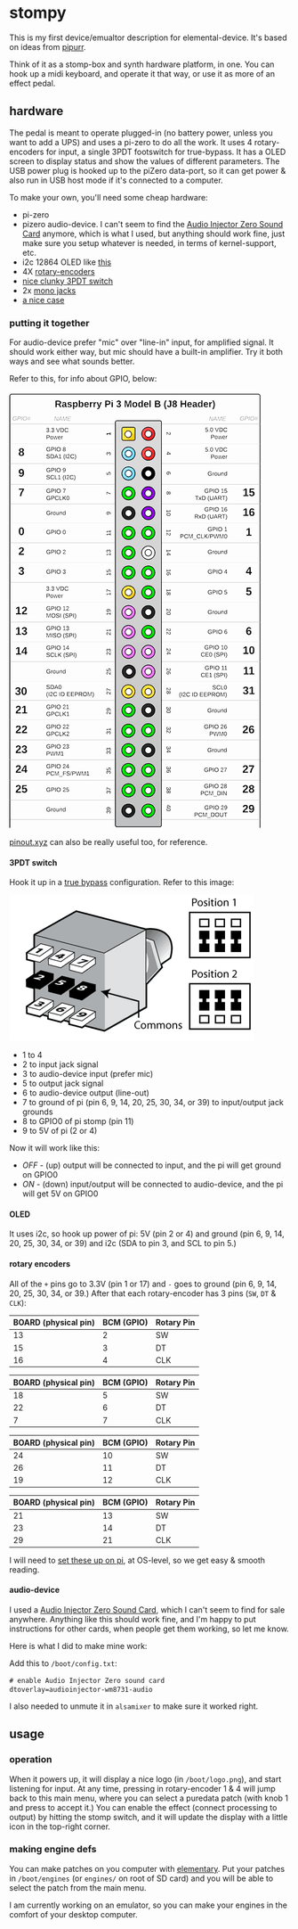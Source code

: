 # stompy

This is my first device/emualtor description for elemental-device. It's based on ideas from [pipurr](https://github.com/konsumer/pipurr).

Think of it as a stomp-box and synth hardware platform, in one. You can hook up a midi keyboard, and operate it that way, or use it as more of an effect pedal.

## hardware

The pedal is meant to operate plugged-in (no battery power, unless you want to add a UPS) and uses a pi-zero to do all the work. It uses 4 rotary-encoders for input, a single 3PDT footswitch for true-bypass. It has a OLED screen to display status and show the values of different parameters. The USB power plug is hooked up to the piZero data-port, so it can get power & also run in USB host mode if it's connected to a computer.

To make your own, you'll need some cheap hardware:

* pi-zero
* pizero audio-device. I can't seem to find the [Audio Injector Zero Sound Card](http://www.audioinjector.net/rpi-zero) anymore, which is what I used, but anything should work fine, just make sure you setup whatever is needed, in terms of kernel-support, etc.
* i2c 12864 OLED like [this](https://www.amazon.com/gp/product/B07WPCPM5H)
* 4X [rotary-encoders](https://www.amazon.com/WayinTop-Degree-Encoder-Development-Arduino/dp/B07T5DZYZ1/)
* [nice clunky 3PDT switch](https://lovemyswitches.com/3pdt-latched-foot-switch-solder-lugs-blue/)
* 2x [mono jacks](https://www.amazon.com/NANYI-Female-Stereo-Cables-Snakes/dp/B07P77KZ3V)
* [a nice case](https://www.amazon.com/Support-1590BB-Aluminum-Enclosure-Guitar/dp/B015334KM2)

### putting it together

For audio-device prefer "mic" over "line-in" input, for amplified signal. It should work either way, but mic should have a built-in amplifier. Try it both ways and see what sounds better.

Refer to this, for info about GPIO, below:

![piheader](./images/piheader.png)

[pinout.xyz](https://pinout.xyz/) can also be really useful too, for reference.


#### 3PDT switch

Hook it up in a [true bypass](https://www.coda-effects.com/2015/03/3pdt-and-true-bypass-wiring.html) configuration. Refer to this image:

![bypass](./images/bypass.gif)

- 1 to 4
- 2 to input jack signal
- 3 to audio-device input (prefer mic)
- 5 to output jack signal
- 6 to audio-device output (line-out)
- 7 to ground of pi (pin 6, 9, 14, 20, 25, 30, 34, or 39) to input/output jack grounds
- 8 to GPIO0 of pi stomp (pin 11)
- 9 to 5V of pi (2 or 4)

Now it will work like this:

- *OFF* - (up) output will be connected to input, and the pi will get ground on GPIO0
- *ON* - (down) input/output will be connected to audio-device, and the pi will get 5V on GPIO0

#### OLED

It uses i2c, so hook up power of pi: 5V (pin 2 or 4) and ground (pin 6, 9, 14, 20, 25, 30, 34, or 39) and i2c (SDA to pin 3, and SCL to pin 5.)


#### rotary encoders

All of the `+` pins go to 3.3V (pin 1 or 17) and `-` goes to ground (pin 6, 9, 14, 20, 25, 30, 34, or 39.) After that each rotary-encoder has 3 pins (`SW`, `DT` & `CLK`):

| BOARD (physical pin) | BCM (GPIO) | Rotary Pin |
|----------------------|------------|------------|
| 13                   | 2          | SW         |
| 15                   | 3          | DT         |
| 16                   | 4          | CLK        |

| BOARD (physical pin) | BCM (GPIO) | Rotary Pin |
|----------------------|------------|------------|
| 18                   | 5          | SW         |
| 22                   | 6          | DT         |
| 7                    | 7          | CLK        |

| BOARD (physical pin) | BCM (GPIO) | Rotary Pin |
|----------------------|------------|------------|
| 24                   | 10         | SW         |
| 26                   | 11         | DT         |
| 19                   | 12         | CLK        |

| BOARD (physical pin) | BCM (GPIO) | Rotary Pin |
|----------------------|------------|------------|
| 21                   | 13         | SW         |
| 23                   | 14         | DT         |
| 29                   | 21         | CLK        |


I will need to [set these up on pi](https://lektiondestages.art.blog/2020/03/18/use-a-rotary-encoder-and-button-on-raspberry-pi-with-device-overlays/), at OS-level, so we get easy & smooth reading.


#### audio-device

I used a [Audio Injector Zero Sound Card](http://www.audioinjector.net/rpi-zero), which I can't seem to find for sale anywhere. Anything like this should work fine, and I'm happy to put instructions for other cards, when people get them working, so let me know.

Here is what I did to make mine work:

Add this to `/boot/config.txt`:

```
# enable Audio Injector Zero sound card
dtoverlay=audioinjector-wm8731-audio
```

I also needed to unmute it in `alsamixer` to make sure it worked right.


## usage

### operation

When it powers up, it will display a nice logo (in `/boot/logo.png`), and start listening for input. At any time, pressing in rotary-encoder 1 & 4 will jump back to this main menu, where you can select a puredata patch (with knob 1 and press to accept it.) You can enable the effect (connect processing to output) by hitting the stomp switch, and it will update the display with a little icon in the top-right corner.


### making engine defs

You can make patches on you computer with [elementary](https://github.com/nick-thompson/elementary). Put your patches in `/boot/engines` (or `engines/` on root of SD card) and you will be able to select the patch from the main menu.

I am currently working on an emulator, so you can make your engines in the comfort of your desktop computer.
